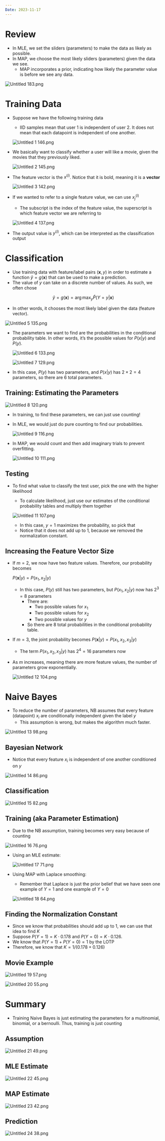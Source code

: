 ```yaml
---
Date: 2023-11-17
---
```

# Review

- In MLE, we set the sliders (parameters) to make the data as likely as possible.
- In MAP, we choose the most likely sliders (parameters) given the data we see.
    - MAP incorporates a prior, indicating how likely the parameter value is before we see any data.

![Untitled 183.png](../../attachments/Untitled%20183.png)

# Training Data

- Suppose we have the following training data

    - IID samples mean that user 1 is independent of user 2. It does not mean that each datapoint is independent of one another.

    ![Untitled 1 146.png](../../attachments/Untitled%201%20146.png)

- We basically want to classify whether a user will like a movie, given the movies that they previously liked.

    ![Untitled 2 145.png](../../attachments/Untitled%202%20145.png)

- The feature vector is the $x^{(i)}$﻿. Notice that it is bold, meaning it is a **vector**

    ![Untitled 3 142.png](../../attachments/Untitled%203%20142.png)

- If we wanted to refer to a single feature value, we can use $x_j^{(i)}$﻿

    - The subscript is the index of the feature value, the superscript is which feature vector we are referring to

    ![Untitled 4 137.png](../../attachments/Untitled%204%20137.png)

- The output value is $y^{(i)}$﻿, which can be interpreted as the classification output

# Classification

- Use training data with feature/label pairs $(\mathbf{x}, y)$﻿ in order to estimate a function $\hat{y} = g(\mathbf{x})$﻿ that can be used to make a prediction.
- The value of $y$﻿ can take on a discrete number of values. As such, we often chose

$$
\hat{y} = g(\mathbf{x}) =\arg \max_y \hat{P}(Y = y | \mathbf{x})
$$

- In other words, it chooses the most likely label given the data (feature vector).

![Untitled 5 135.png](../../attachments/Untitled%205%20135.png)

- The parameters we want to find are the probabilities in the conditional probability table. In other words, it’s the possible values for $P(x | y)$﻿ and $P(y)$﻿.

    ![Untitled 6 133.png](../../attachments/Untitled%206%20133.png)

    ![Untitled 7 129.png](../../attachments/Untitled%207%20129.png)

- In this case, $P(y)$﻿ has two parameters, and $P(x | y)$﻿ has $2 \times 2 = 4$﻿ parameters, so there are 6 total parameters.

## Training: Estimating the Parameters

![Untitled 8 120.png](../../attachments/Untitled%208%20120.png)

- In training, to find these parameters, we can just use counting!
- In MLE, we would just do pure counting to find our probabilities.

    ![Untitled 9 116.png](../../attachments/Untitled%209%20116.png)

- In MAP, we would count and then add imaginary trials to prevent overfitting.

    ![Untitled 10 111.png](../../attachments/Untitled%2010%20111.png)


## Testing

- To find what value to classify the test user, pick the one with the higher likelihood

    - To calculate likelihood, just use our estimates of the conditional probability tables and multiply them together

    ![Untitled 11 107.png](../../attachments/Untitled%2011%20107.png)

    - In this case, $y=1$﻿ maximizes the probability, so pick that
    - Notice that it does not add up to 1, because we removed the normalization constant.

## Increasing the Feature Vector Size

- If $m = 2$﻿, we now have two feature values. Therefore, our probability becomes

    $P(\mathbf{x} | y) = P(x_1, x_2|y)$

    - In this case, $P(y)$﻿ still has two parameters, but $P(x_1, x_2 | y)$﻿ now has $2^3 = 8$﻿ parameters
        - There are:
            - Two possible values for $x_1$﻿
            - Two possible values for $x_2$﻿
            - Two possible values for $y$﻿
        - So there are $8$﻿ total probabilities in the conditional probability table.
- If $m = 3$﻿, the joint probability becomes $P(\mathbf{x} | y) = P(x_1, x_2, x_3|y)$﻿
    - The term $P(x_1, x_2, x_3|y)$﻿ has $2^4 = 16$﻿ parameters now
- As $m$﻿ increases, meaning there are more feature values, the number of parameters grow exponentially.

    ![Untitled 12 104.png](../../attachments/Untitled%2012%20104.png)


# Naive Bayes

- To reduce the number of parameters, NB assumes that every feature (datapoint) $x_i$﻿ are conditionally independent given the label $y$﻿
    - This assumption is wrong, but makes the algorithm much faster.

![Untitled 13 98.png](../../attachments/Untitled%2013%2098.png)

## Bayesian Network

- Notice that every feature $x_i$﻿ is independent of one another conditioned on $y$﻿

![Untitled 14 86.png](../../attachments/Untitled%2014%2086.png)

## Classification

![Untitled 15 82.png](../../attachments/Untitled%2015%2082.png)

## Training (aka Parameter Estimation)

- Due to the NB assumption, training becomes very easy because of counting

![Untitled 16 76.png](../../attachments/Untitled%2016%2076.png)

- Using an MLE estimate:

    ![Untitled 17 71.png](../../attachments/Untitled%2017%2071.png)

- Using MAP with Laplace smoothing:

    - Remember that Laplace is just the prior belief that we have seen one example of $Y = 1$﻿ and one example of $Y = 0$﻿

    ![Untitled 18 64.png](../../attachments/Untitled%2018%2064.png)


## Finding the Normalization Constant

- Since we know that probabilities should add up to 1, we can use that idea to find $K$﻿
- Suppose $P(Y = 1) = K \cdot 0.178$﻿ and $P(Y = 0) = K \cdot 0.126$﻿.
- We know that $P(Y = 1) + P(Y = 0) = 1$﻿ by the LOTP
- Therefore, we know that $K = 1 / (0.178 + 0.126)$﻿

## Movie Example

![Untitled 19 57.png](../../attachments/Untitled%2019%2057.png)

![Untitled 20 55.png](../../attachments/Untitled%2020%2055.png)

# Summary

- Training Naive Bayes is just estimating the parameters for a multinomial, binomial, or a bernoulli. Thus, training is just counting

## Assumption

![Untitled 21 49.png](../../attachments/Untitled%2021%2049.png)

## MLE Estimate

![Untitled 22 45.png](../../attachments/Untitled%2022%2045.png)

## MAP Estimate

![Untitled 23 42.png](../../attachments/Untitled%2023%2042.png)

## Prediction

![Untitled 24 38.png](../../attachments/Untitled%2024%2038.png)
